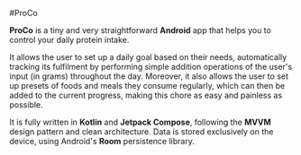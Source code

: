 #ProCo

**ProCo** is a tiny and very straightforward **Android** app that helps you to control your daily protein intake. 

It allows the user to set up a daily goal based on their needs, automatically tracking its fulfilment by performing simple addition operations of the user's input (in grams) throughout the day.
Moreover, it also allows the user to set up presets of foods and meals they consume regularly, which can then be added to the current progress, making this chore as easy and painless as possible. 

It is fully written in **Kotlin** and **Jetpack Compose**, following the **MVVM** design pattern and clean architecture. 
Data is stored exclusively on the device, using Android's **Room** persistence library.